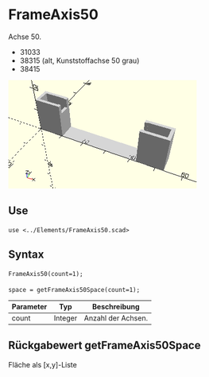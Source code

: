 # FrameAxis50
Achse 50.
- 31033
- 38315 (alt, Kunststoffachse 50 grau)
- 38415

![FrameAxis50](../../images/FrameAxis50.png)

## Use
```
use <../Elements/FrameAxis50.scad>
```

## Syntax
```
FrameAxis50(count=1);

space = getFrameAxis50Space(count=1);
```

| Parameter | Typ | Beschreibung |
| ------ | ------ | ------ |
| count | Integer | Anzahl der Achsen. |

## Rückgabewert getFrameAxis50Space
Fläche als \[x,y]-Liste